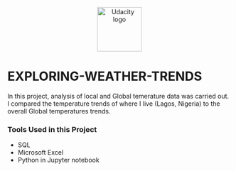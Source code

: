 <p align="center">
  <a href="https://www.udacity.com/">
    <img src='https://course_report_production.s3.amazonaws.com/rich/rich_files/rich_files/5511/s300/udacity-logo.png' alt="Udacity logo" width = 100px>
   </a>
</p>

# EXPLORING-WEATHER-TRENDS

In this project, analysis of local and Global temerature data was carried out. I compared the temperature trends of where I live (Lagos, Nigeria) to the overall Global temperatures trends.

### Tools Used in this Project
- SQL
- Microsoft Excel
- Python in Jupyter notebook
